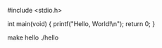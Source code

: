 #include <stdio.h>

int main(void) {
    printf("Hello, World!\n");
    return 0;
}

make hello
./hello